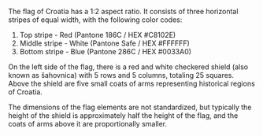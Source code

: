 The flag of Croatia has a 1:2 aspect ratio. It consists of three horizontal stripes of equal width, with the following color codes:

1. Top stripe - Red (Pantone 186C / HEX #C8102E)
2. Middle stripe - White (Pantone Safe / HEX #FFFFFF)
3. Bottom stripe - Blue (Pantone 286C / HEX #0033A0)

On the left side of the flag, there is a red and white checkered shield (also known as šahovnica) with 5 rows and 5 columns, totaling 25 squares. Above the shield are five small coats of arms representing historical regions of Croatia.

The dimensions of the flag elements are not standardized, but typically the height of the shield is approximately half the height of the flag, and the coats of arms above it are proportionally smaller.